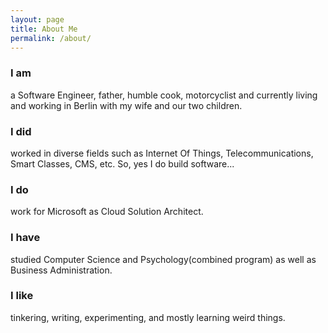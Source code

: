 ```yaml
---
layout: page
title: About Me
permalink: /about/
---
```

### I am
a Software Engineer, father, humble cook, motorcyclist and currently living and working in Berlin with my wife and our two children.

### I did
worked in diverse fields such as Internet Of Things, Telecommunications, Smart Classes, CMS, etc. So, yes I do build software...

### I do 
work for Microsoft as Cloud Solution Architect.


### I have 
studied Computer Science and Psychology(combined program) as well as Business Administration.

### I like 
tinkering, writing, experimenting, and mostly learning weird things.
